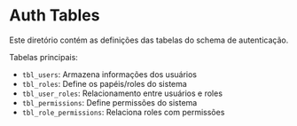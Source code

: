 # Auth Tables

Este diretório contém as definições das tabelas do schema de autenticação.

Tabelas principais:
- `tbl_users`: Armazena informações dos usuários
- `tbl_roles`: Define os papéis/roles do sistema
- `tbl_user_roles`: Relacionamento entre usuários e roles
- `tbl_permissions`: Define permissões do sistema
- `tbl_role_permissions`: Relaciona roles com permissões
